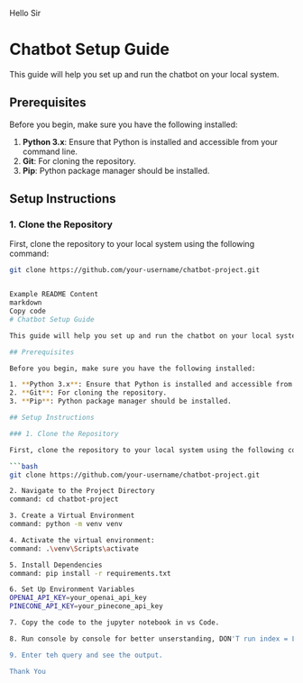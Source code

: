 Hello Sir 
# Chatbot Setup Guide

This guide will help you set up and run the chatbot on your local system.

## Prerequisites

Before you begin, make sure you have the following installed:

1. **Python 3.x**: Ensure that Python is installed and accessible from your command line.
2. **Git**: For cloning the repository.
3. **Pip**: Python package manager should be installed.

## Setup Instructions

### 1. Clone the Repository

First, clone the repository to your local system using the following command:

```bash
git clone https://github.com/your-username/chatbot-project.git


Example README Content
markdown
Copy code
# Chatbot Setup Guide

This guide will help you set up and run the chatbot on your local system.

## Prerequisites

Before you begin, make sure you have the following installed:

1. **Python 3.x**: Ensure that Python is installed and accessible from your command line.
2. **Git**: For cloning the repository.
3. **Pip**: Python package manager should be installed.

## Setup Instructions

### 1. Clone the Repository

First, clone the repository to your local system using the following command:

```bash
git clone https://github.com/your-username/chatbot-project.git

2. Navigate to the Project Directory
command: cd chatbot-project

3. Create a Virtual Environment
command: python -m venv venv

4. Activate the virtual environment:
command: .\venv\Scripts\activate

5. Install Dependencies
command: pip install -r requirements.txt

6. Set Up Environment Variables
OPENAI_API_KEY=your_openai_api_key
PINECONE_API_KEY=your_pinecone_api_key

7. Copy the code to the jupyter notebook in vs Code.

8. Run console by console for better unserstanding, DON'T run index = LangchainPinecone.from_documents(documents, embeddings, index_name=index_name)

9. Enter teh query and see the output.

Thank You

